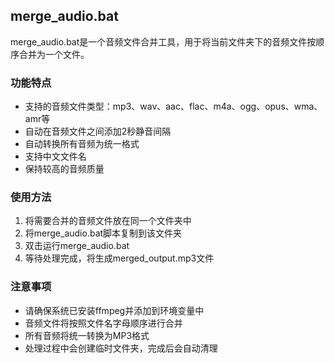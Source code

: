 ## merge_audio.bat
merge_audio.bat是一个音频文件合并工具，用于将当前文件夹下的音频文件按顺序合并为一个文件。

### 功能特点
- 支持的音频文件类型：mp3、wav、aac、flac、m4a、ogg、opus、wma、amr等
- 自动在音频文件之间添加2秒静音间隔
- 自动转换所有音频为统一格式
- 支持中文文件名
- 保持较高的音频质量

### 使用方法
1. 将需要合并的音频文件放在同一个文件夹中
2. 将merge_audio.bat脚本复制到该文件夹
3. 双击运行merge_audio.bat
4. 等待处理完成，将生成merged_output.mp3文件

### 注意事项
- 请确保系统已安装ffmpeg并添加到环境变量中
- 音频文件将按照文件名字母顺序进行合并
- 所有音频将统一转换为MP3格式
- 处理过程中会创建临时文件夹，完成后会自动清理